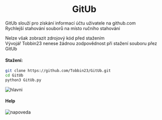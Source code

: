 <h1 align="center"> GitUb</h1>

 <p>GitUb slouží pro získání informací účtu uživatele na github.com<br>
  Rychlejší stahování souborů na místo ručního stahování</p>
 <p>Nelze však zobrazit zdrojový kód před stažením<br>
 Vývojář Tobbin23 nenese žádnou zodpovědnost při stažení souboru přez GitUb</p>

#### Stažení:
```bash
git clone https://github.com/Tobbin23/GitUb.git
cd GitUb
python3 GitUb.py
```
![hlavni](https://user-images.githubusercontent.com/67708830/163552521-50d5ab50-459b-4e73-b3d1-48aba434e1f5.png)

<h4> Help </h4>

![napoveda](https://user-images.githubusercontent.com/67708830/163555712-82bf35e7-f967-42ef-a059-00893a376410.png)
